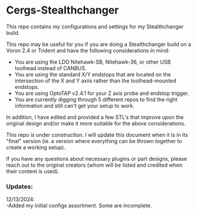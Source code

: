# Cergs-Stealthchanger
This repo contains my configurations and settings for my Stealthchanger build. 



This repo may be useful for you if you are doing a Stealthchanger build on a Voron 2.4 or Trident and have the following considerations in mind:



- You are using the LDO Nitehawk-SB, Nitehawk-36, or other USB toolhead instead of CANBUS.
- You are using the standard X/Y endstops that are located on the intersection of the X and Y axiis rather than the toolhead-mounted endstops.
- You are using OptoTAP v2.4.1 for your Z axis probe and endstop trigger.
- You are currently digging through 5 different repos to find the right information and still can't get your setup to work.



In addition, I have edited and provided a few STL's that improve upon the original design and/or make it more suitable for the above considerations.



This repo is under construction. I will update this document when it is in its "final" version (ie. a version where everything can be thrown together to create a working setup).



If you have any questions about necessary plugins or part designs, please reach out to the original creators (whom will be listed and credited when their content is used).


### Updates:

12/13/2024:  
-Added my initial configs assortment. Some are incomplete.  
